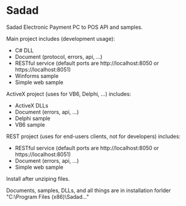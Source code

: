 # Sadad
Sadad Electronic Payment PC to POS API and samples.

Main project includes (development usage):
 - C# DLL
 - Document (protocol, errors, api, ...)
 - RESTful service (default ports are http://localhost:8050 or https://localhost:8051)
 - Winforms sample
 - Simple web sample

ActiveX project (uses for VB6, Delphi, ...) includes:
 - ActiveX DLLs
 - Document (errors, api, ...)
 - Delphi sample
 - VB6 sample

REST project (uses for end-users clients, not for developers) includes:
 - RESTful service (default ports are http://localhost:8050 or https://localhost:8051)
 - Document (errors, api, ...)
 - Simple web sample

Install after unziping files.

Documents, samples, DLLs, and all things are in installation forlder "C:\Program Files (x86)\Sadad\..."
